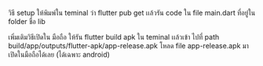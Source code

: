 วิธี setup ให้พิมพ์ใน teminal ว่า flutter pub get เเล้วรัน code ใน file main.dart ที่อยู่ใน folder ชื่อ lib


เพิ่มเติมวิธีเปิดใน มือถือ
ให้รัน flutter build apk ใน teminal เเล้วเข้า ไปที่ path build/app/outputs/flutter-apk/app-release.apk
โหลด file app-release.apk มาเปิดในมือถือได้เลย (ได้เฉพาะ android)







<!-- # paco_money

A new Flutter project.

## Getting Started

This project is a starting point for a Flutter application.

A few resources to get you started if this is your first Flutter project:

- [Lab: Write your first Flutter app](https://docs.flutter.dev/get-started/codelab)
- [Cookbook: Useful Flutter samples](https://docs.flutter.dev/cookbook)

For help getting started with Flutter development, view the
[online documentation](https://docs.flutter.dev/), which offers tutorials,
samples, guidance on mobile development, and a full API reference. -->

